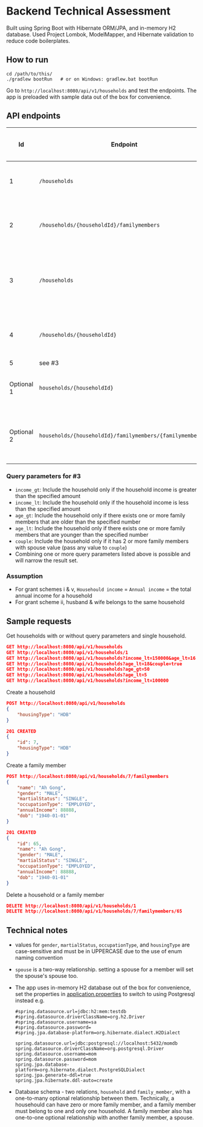 # Backend Technical Assessment

Built using Spring Boot with Hibernate ORM/JPA, and in-memory H2 database. Used Project Lombok, ModelMapper, and Hibernate validation to reduce code boilerplates.

## How to run

```shell
cd /path/to/this/
./gradlew bootRun   # or on Windows: gradlew.bat bootRun
```

Go to `http://localhost:8080/api/v1/households` and test the endpoints. The app is preloaded with sample data out of the box for convenience.

## API endpoints

| Id | Endpoint | HTTP request | JSON Body Properties / Query Parameters | Description |
| - | - | - | - | - |
| 1 | `/households` | `POST` | `housingType` | Create a household with no family members |
| 2 | `/households/{householdId}/familymembers` | `POST` | `name`, `gender`, `maritalStatus`, `spouse`, `occupationType`, `annualIncome`, `dob` | Create a family member and add it to the household |
| 3 | `/households` | `GET` | `income_gt`, `income_lt`, `age_gt`, `age_lt`, `couple` | List all households with family members, conditioned by query parameters (see below) |
| 4 | `/households/{householdId}` | `GET` | - | List all family members for the given `householdId` |
| 5 | see #3 | - | - | - | - | 
| Optional 1 | `households/{householdId}` | `DELETE` | - | Delete a household and its family members |
| Optional 2 | `households/{householdId}/familymembers/{familymemberId}` | `DELETE` | - | Delete a family member only if it belongs to the given householdId

### Query parameters for #3

- `income_gt`: Include the household only if the household income is greater than the specified amount
- `income_lt`: Include the household only if the household income is less than the specified amount
- `age_gt`: Include the household only if there exists one or more family members that are older than the specified number
- `age_lt`: Include the household only if there exists one or more family members that are younger than the specified number
- `couple`: Include the household only if it has 2 or more family members with spouse value (pass any value to `couple`)
- Combining one or more query parameters listed above is possible and will narrow the result set.

### Assumption

- For grant schemes i & v, `Househould income` = `Annual income` = the total annual income for a household 
- For grant scheme ii, husband & wife belongs to the same household

## Sample requests

Get households with or without query parameters and single household.

```json
GET http://localhost:8080/api/v1/households
GET http://localhost:8080/api/v1/households/1
GET http://localhost:8080/api/v1/households?income_lt=150000&age_lt=16
GET http://localhost:8080/api/v1/households?age_lt=18&couple=true
GET http://localhost:8080/api/v1/households?age_gt=50
GET http://localhost:8080/api/v1/households?age_lt=5
GET http://localhost:8080/api/v1/households?income_lt=100000
```

Create a household

```json
POST http://localhost:8080/api/v1/households
{
    "housingType": "HDB"
}

201 CREATED
{
    "id": 7,
    "housingType": "HDB"
}
```

Create a family member

```json
POST http://localhost:8080/api/v1/households/7/familymembers
{
    "name": "Ah Gong",
    "gender": "MALE",
    "martialStatus": "SINGLE",
    "occupationType": "EMPLOYED",
    "annualIncome": 88888,
    "dob": "1940-01-01"
}

201 CREATED
{
    "id": 65,
    "name": "Ah Gong",
    "gender": "MALE",
    "martialStatus": "SINGLE",
    "occupationType": "EMPLOYED",
    "annualIncome": 88888,
    "dob": "1940-01-01"
}
```

Delete a household or a family member

```json
DELETE http://localhost:8080/api/v1/households/1
DELETE http://localhost:8080/api/v1/households/7/familymembers/65
```

## Technical notes

- values for `gender`, `martialStatus`, `occupationType`, and `housingType` are case-sensitive and must be in UPPERCASE due to the use of enum naming convention
- `spouse` is a two-way relationship. setting a spouse for a member will set the spouse's spouse too.
- The app uses in-memory H2 database out of the box for convenience, set the properties in [application.properties](src/main/resources/application.properties) to switch to using Postgresql instead e.g.

    ```
    #spring.datasource.url=jdbc:h2:mem:testdb
    #spring.datasource.driverClassName=org.h2.Driver
    #spring.datasource.username=sa
    #spring.datasource.password=
    #spring.jpa.database-platform=org.hibernate.dialect.H2Dialect

    spring.datasource.url=jdbc:postgresql://localhost:5432/momdb
    spring.datasource.driverClassName=org.postgresql.Driver
    spring.datasource.username=mom
    spring.datasource.password=mom
    spring.jpa.database-platform=org.hibernate.dialect.PostgreSQLDialect
    spring.jpa.generate-ddl=true
    spring.jpa.hibernate.ddl-auto=create
    ```

- Database schema - two relations, `household` and `family_member`, with a one-to-many optional relationship between them. Technically, a househould can have zero or more family member, and a family member must belong to one and only one household. A family member also has one-to-one optional relationship with another family member, a spouse.
